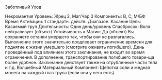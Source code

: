 
Заботливый Уход

Некромантия
Уровень: Жрец 2, Маг/Чар 3
Компоненты: В, С, М/БФ
Время Активации: 1 стандартн. действ.
Диапазон: Касание
Цель: Касаемый труп
Длительность: Один день/уровень
Спасбросок: Воля нейтрализует (объект)
Устойчивость к Магии: Да (объект)
Вы сохраняете останки умершего так,
чтобы они не разлагались. Выполнение
этого значительно продлевает ограничение времени для поднятие к жизни
умершего (смотрите оживить погибшего). День проведённый под влиянием
этого заклинания, не входит во время
ограничения. В дополнение, транспортирование погибшего товари-ща более
удобное.
Заклинание действует также на отрубленные части тела и т.д.
Волшебный Материальный Компонент: Щепотка соли и медная монета
на каждый глаз трупа (если они у него
есть).